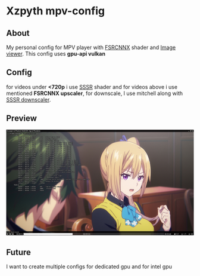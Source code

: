 # Xzpyth mpv-config
## About
My personal config for MPV player with [FSRCNNX](https://github.com/igv/FSRCNN-TensorFlow) shader and [Image viewer](https://github.com/occivink/mpv-image-viewer).
This config uses **gpu-api vulkan**
## Config
for videos under **<720p** i use [SSSR](https://gist.github.com/igv/2364ffa6e81540f29cb7ab4c9bc05b6b) shader and for videos above i use mentioned **FSRCNNX upscaler**, for downscale, I use mitchell along with [SSSR downscaler](https://gist.github.com/igv/36508af3ffc84410fe39761d6969be10).
## Preview
![Alt text](preview.jpg?raw=true "Screenshot")
## Future
I want to create multiple configs for dedicated gpu  and for intel gpu

